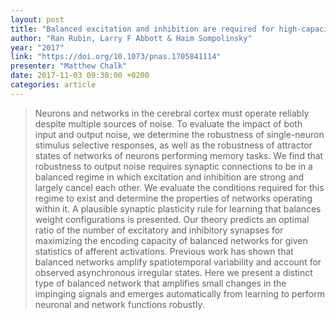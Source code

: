 ```yaml
---
layout: post
title: "Balanced excitation and inhibition are required for high-capacity, noise-robust neuronal selectivity"
author: "Ran Rubin, Larry F Abbott & Haim Sompolinsky"
year: "2017"
link: "https://doi.org/10.1073/pnas.1705841114"
presenter: "Matthew Chalk"
date: 2017-11-03 09:30:00 +0200
categories: article
---
```


> Neurons and networks in the cerebral cortex must operate reliably despite
> multiple sources of noise. To evaluate the impact of both input and output
> noise, we determine the robustness of single-neuron stimulus selective
> responses, as well as the robustness of attractor states of networks of
> neurons performing memory tasks. We find that robustness to output noise
> requires synaptic connections to be in a balanced regime in which excitation
> and inhibition are strong and largely cancel each other. We evaluate the
> conditions required for this regime to exist and determine the properties of
> networks operating within it. A plausible synaptic plasticity rule for
> learning that balances weight configurations is presented. Our theory predicts
> an optimal ratio of the number of excitatory and inhibitory synapses for
> maximizing the encoding capacity of balanced networks for given statistics of
> afferent activations. Previous work has shown that balanced networks amplify
> spatiotemporal variability and account for observed asynchronous irregular
> states. Here we present a distinct type of balanced network that amplifies
> small changes in the impinging signals and emerges automatically from learning
> to perform neuronal and network functions robustly.
